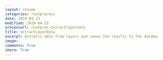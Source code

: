 ```yaml
---
layout: resume
categories: rootprocess
date: 2019-04-23
modified: 2019-04-23
processurl: rootproc-extractlayerdata
title: ExtractLayerData
excerpt: Extracts data from layers and saves the results to the database
image: 
comments: True
share: True
---
```


